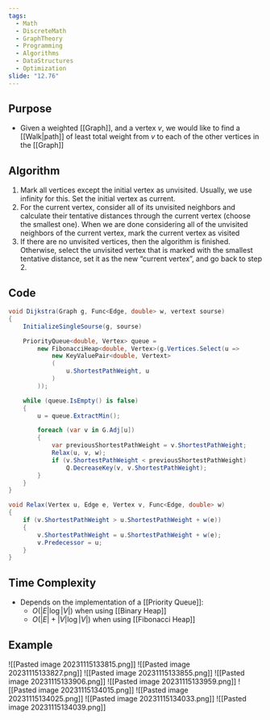 ```yaml
---
tags:
  - Math
  - DiscreteMath
  - GraphTheory
  - Programming
  - Algorithms
  - DataStructures
  - Optimization
slide: "12.76"
---
```

## Purpose
- Given a weighted [[Graph]], and a vertex $v$, we would like to find a [[Walk|path]] of least total weight from $v$ to each of the other vertices in the [[Graph]]
## Algorithm
1. Mark all vertices except the initial vertex as unvisited. Usually, we use infinity for this. Set the initial vertex as current.
2. For the current vertex, consider all of its unvisited neighbors and calculate their tentative distances through the current vertex (choose the smallest one). When we are done considering all of the unvisited neighbors of the current vertex, mark the current vertex as visited
3. If there are no unvisited vertices, then the algorithm is finished. Otherwise, select the unvisited vertex that is marked with the smallest tentative distance, set it as the new “current vertex”, and go back to step 2.
## Code
```C#
void Dijkstra(Graph g, Func<Edge, double> w, vertext sourse)
{
	InitializeSingleSourse(g, sourse)

	PriorityQueue<double, Vertex> queue =
	    new FibonacciHeap<double, Vertex>(g.Vertices.Select(u => 
		    new KeyValuePair<double, Vertext>
		    (
			    u.ShortestPathWeight, u
			)
		));

	while (queue.IsEmpty() is false)
	{
		u = queue.ExtractMin();

		foreach (var v in G.Adj[u])
		{
			var previousShortestPathWeight = v.ShortestPathWeight;
			Relax(u, v, w);
			if (v.ShortestPathWeight < previousShortestPathWeight)
				Q.DecreaseKey(v, v.ShortestPathWeight);
		}
	}
}

void Relax(Vertex u, Edge e, Vertex v, Func<Edge, double> w)
{
	if (v.ShortestPathWeight > u.ShortestPathWeight + w(e))
	{
		v.ShortestPathWeight = u.ShortestPathWeight + w(e);
		v.Predecessor = u;
	}
}
```
## Time Complexity
- Depends on the implementation of a [[Priority Queue]]:
	- $O(|E|\log|V|)$ when using [[Binary Heap]]
	- $O(|E|+|V|\log|V|)$ when using [[Fibonacci Heap]]
## Example
![[Pasted image 20231115133815.png]]
![[Pasted image 20231115133827.png]]
![[Pasted image 20231115133855.png]]
![[Pasted image 20231115133906.png]]
![[Pasted image 20231115133959.png]]
![[Pasted image 20231115134015.png]]
![[Pasted image 20231115134025.png]]
![[Pasted image 20231115134033.png]]
![[Pasted image 20231115134039.png]]
